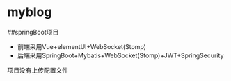 # myblog
##springBoot项目  
* 前端采用Vue+elementUI+WebSocket(Stomp)  
* 后端采用SpringBoot+Mybatis+WebSocket(Stomp)+JWT+SpringSecurity

项目没有上传配置文件
